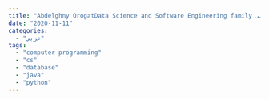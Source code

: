 ```yaml
---
title: "Abdelghny OrogatData Science and Software Engineering family عربى"
date: "2020-11-11"
categories:
  - "عربي"
tags:
  - "computer programming"
  - "cs"
  - "database"
  - "java"
  - "python"
---
```

